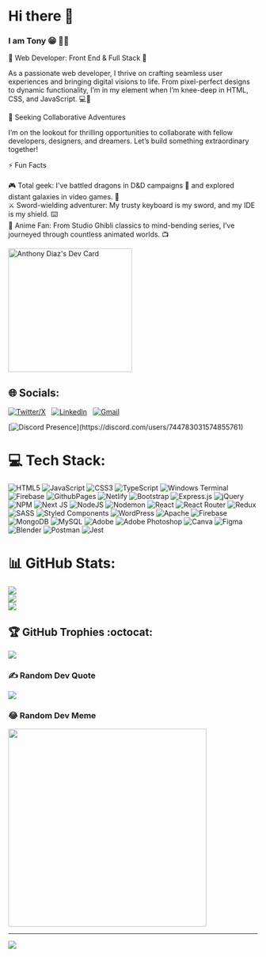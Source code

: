 # Hi there 👋
### I am Tony :grin: :technologist:

🌟 Web Developer: Front End & Full Stack 🚀

As a passionate web developer, I thrive on crafting seamless user experiences and bringing digital visions to life. From pixel-perfect designs to dynamic functionality, I’m in my element when I’m knee-deep in HTML, CSS, and JavaScript. 💻🎨

🔭 Seeking Collaborative Adventures

I’m on the lookout for thrilling opportunities to collaborate with fellow developers, designers, and dreamers. Let’s build something extraordinary together! 

⚡ Fun Facts
</br>
</br>
🎮 Total geek: I've battled dragons in D&D campaigns :dragon: and explored distant galaxies in video games. 👾
</br>
⚔️ Sword-wielding adventurer:  My trusty keyboard is my sword, and my IDE is my shield. ⌨️
</br>
🥷 Anime Fan:  From Studio Ghibli classics to mind-bending series, I’ve journeyed through countless animated worlds. 📺


  <a href="https://app.daily.dev/One_Brave_hero"><img src="https://api.daily.dev/devcards/c1de6e1cee014ea9a525811c83ce3dde.png?r=9tm" width="250" align="center" alt="Anthony Diaz's Dev Card"/></a>



## 🌐 Socials:
[![Twitter/X](https://skillicons.dev/icons?i=twitter)](https://twitter.com/tonydimedina) &nbsp;
[![LinkedIn](https://skillicons.dev/icons?i=linkedin)](https://www.linkedin.com/in/anthony-diaz-597356267/) &nbsp;
[![Gmail](https://skillicons.dev/icons?i=gmail)](mailto:tdmedinaw@gmail.com?subject=Hello%20Tony,%20From%20Github)

[![Discord Presence](https://lanyard.cnrad.dev/api/744783031574855761?bg=252525&showDisplayName=true&idleMessage=Probably%20coding%20,mining%20or%20slaying%20Dragons!)](https://discord.com/users/744783031574855761)

# 💻 Tech Stack:
![HTML5](https://img.shields.io/badge/html5-%23E34F26.svg?style=for-the-badge&logo=html5&logoColor=white) ![JavaScript](https://img.shields.io/badge/javascript-%23323330.svg?style=for-the-badge&logo=javascript&logoColor=%23F7DF1E) ![CSS3](https://img.shields.io/badge/css3-%231572B6.svg?style=for-the-badge&logo=css3&logoColor=white) ![TypeScript](https://img.shields.io/badge/typescript-%23007ACC.svg?style=for-the-badge&logo=typescript&logoColor=white) ![Windows Terminal](https://img.shields.io/badge/Windows%20Terminal-%234D4D4D.svg?style=for-the-badge&logo=windows-terminal&logoColor=white) ![Firebase](https://img.shields.io/badge/firebase-%23039BE5.svg?style=for-the-badge&logo=firebase) ![GithubPages](https://img.shields.io/badge/github%20pages-121013?style=for-the-badge&logo=github&logoColor=white) ![Netlify](https://img.shields.io/badge/netlify-%23000000.svg?style=for-the-badge&logo=netlify&logoColor=#00C7B7) ![Bootstrap](https://img.shields.io/badge/bootstrap-%238511FA.svg?style=for-the-badge&logo=bootstrap&logoColor=white) ![Express.js](https://img.shields.io/badge/express.js-%23404d59.svg?style=for-the-badge&logo=express&logoColor=%2361DAFB) ![jQuery](https://img.shields.io/badge/jquery-%230769AD.svg?style=for-the-badge&logo=jquery&logoColor=white) ![NPM](https://img.shields.io/badge/NPM-%23CB3837.svg?style=for-the-badge&logo=npm&logoColor=white) ![Next JS](https://img.shields.io/badge/Next-black?style=for-the-badge&logo=next.js&logoColor=white) ![NodeJS](https://img.shields.io/badge/node.js-6DA55F?style=for-the-badge&logo=node.js&logoColor=white) ![Nodemon](https://img.shields.io/badge/NODEMON-%23323330.svg?style=for-the-badge&logo=nodemon&logoColor=%BBDEAD) ![React](https://img.shields.io/badge/react-%2320232a.svg?style=for-the-badge&logo=react&logoColor=%2361DAFB) ![React Router](https://img.shields.io/badge/React_Router-CA4245?style=for-the-badge&logo=react-router&logoColor=white) ![Redux](https://img.shields.io/badge/redux-%23593d88.svg?style=for-the-badge&logo=redux&logoColor=white) ![SASS](https://img.shields.io/badge/SASS-hotpink.svg?style=for-the-badge&logo=SASS&logoColor=white) ![Styled Components](https://img.shields.io/badge/styled--components-DB7093?style=for-the-badge&logo=styled-components&logoColor=white) ![WordPress](https://img.shields.io/badge/WordPress-%23117AC9.svg?style=for-the-badge&logo=WordPress&logoColor=white) ![Apache](https://img.shields.io/badge/apache-%23D42029.svg?style=for-the-badge&logo=apache&logoColor=white) ![Firebase](https://img.shields.io/badge/Firebase-039BE5?style=for-the-badge&logo=Firebase&logoColor=white) ![MongoDB](https://img.shields.io/badge/MongoDB-%234ea94b.svg?style=for-the-badge&logo=mongodb&logoColor=white) ![MySQL](https://img.shields.io/badge/mysql-%2300000f.svg?style=for-the-badge&logo=mysql&logoColor=white) ![Adobe](https://img.shields.io/badge/adobe-%23FF0000.svg?style=for-the-badge&logo=adobe&logoColor=white) ![Adobe Photoshop](https://img.shields.io/badge/adobe%20photoshop-%2331A8FF.svg?style=for-the-badge&logo=adobe%20photoshop&logoColor=white) ![Canva](https://img.shields.io/badge/Canva-%2300C4CC.svg?style=for-the-badge&logo=Canva&logoColor=white) ![Figma](https://img.shields.io/badge/figma-%23F24E1E.svg?style=for-the-badge&logo=figma&logoColor=white) ![Blender](https://img.shields.io/badge/blender-%23F5792A.svg?style=for-the-badge&logo=blender&logoColor=white) ![Postman](https://img.shields.io/badge/Postman-FF6C37?style=for-the-badge&logo=postman&logoColor=white) ![Jest](https://img.shields.io/badge/-jest-%23C21325?style=for-the-badge&logo=jest&logoColor=white)
# 📊 GitHub Stats:
![](https://github-readme-stats.vercel.app/api?username=OneBraveHero&theme=dark&hide_border=false&include_all_commits=false&count_private=false)<br/>
![](https://github-readme-streak-stats.herokuapp.com/?user=OneBraveHero&theme=dark&hide_border=false)<br/>
![](https://github-readme-stats.vercel.app/api/top-langs/?username=OneBraveHero&theme=dark&hide_border=false&include_all_commits=false&count_private=false&layout=compact)

## 🏆 GitHub Trophies :octocat:
![](https://github-profile-trophy.vercel.app/?username=OneBraveHero&theme=radical&no-frame=false&no-bg=false&margin-w=4)

### ✍️ Random Dev Quote
![](https://quotes-github-readme.vercel.app/api?type=horizontal&theme=radical)

### 😂 Random Dev Meme
<img src='https://randommeme-five.vercel.app/' style="height: 400px;"/>

---
[![](https://visitcount.itsvg.in/api?id=OneBraveHero&icon=0&color=0)](https://visitcount.itsvg.in)

<!-- Proudly created with GPRM ( https://gprm.itsvg.in ) -->
